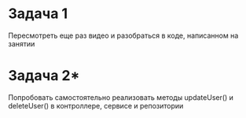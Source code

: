 # Задача 1 
Пересмотреть еще раз видео и разобраться в коде, написанном на занятии  

# Задача 2*  
Попробовать самостоятельно реализовать методы updateUser()  и deleteUser()  в контроллере, 
сервисе и репозитории



